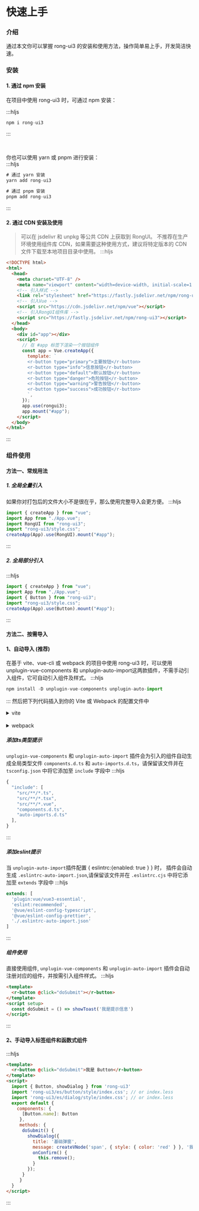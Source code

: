 # 快速上手


<div class="card">

### 介绍
通过本文你可以掌握 rong-ui3 的安装和使用方法，操作简单易上手，开发简洁快速。

</div>



### 安装

<div class="card">

#### 1. 通过 npm 安装

在项目中使用 rong-ui3 时，可通过 npm 安装：  

:::hljs
```js
npm i rong-ui3
```
:::

<br/>

你也可以使用 yarn 或 pnpm 进行安装：  
:::hljs
```js
# 通过 yarn 安装
yarn add rong-ui3

# 通过 pnpm 安装
pnpm add rong-ui3
```
:::

</div>



<div class="card">

#### 2. 通过 CDN 安装及使用
> 可以在 jsdelivr 和 unpkg 等公共 CDN 上获取到 RongUI。 不推荐在生产环境使用组件库 CDN，如果需要这种使用方式，建议将特定版本的 CDN 文件下载至本地项目目录中使用。
:::hljs
```html
<!DOCTYPE html>
<html>
  <head>
    <meta charset="UTF-8" />
    <meta name="viewport" content="width=device-width, initial-scale=1.0" />
    <!-- 引入样式 -->
    <link rel="stylesheet" href="https://fastly.jsdelivr.net/npm/rong-ui3/style.css" />
    <!-- 引入Vue -->
    <script src="https://cdn.jsdelivr.net/npm/vue"></script>
    <!-- 引入RongUI组件库 -->
    <script src="https://fastly.jsdelivr.net/npm/rong-ui3"></script>
  </head>
  <body>
    <div id="app"></div>
    <script>
      // 在 #app 标签下渲染一个按钮组件
      const app = Vue.createApp({
        template: `
        <r-button type="primary">主要按钮</r-button>
        <r-button type="info">信息按钮</r-button>
        <r-button type="default">默认按钮</r-button>
        <r-button type="danger">危险按钮</r-button>
        <r-button type="warning">警告按钮</r-button>
        <r-button type="success">成功按钮</r-button>
        `,
      });
      app.use(rongui3);
      app.mount("#app");
    </script>
  </body>
</html>
```
:::

</div>


### 组件使用

<div class="card">

#### 方法一、常规用法
##### 1. 全局全量引入
如果你对打包后的文件大小不是很在乎，那么使用完整导入会更方便。
:::hljs
```js
import { createApp } from "vue";
import App from "./App.vue";
import RongUI from "rong-ui3";
import "rong-ui3/style.css";
createApp(App).use(RongUI).mount("#app");
```
:::



##### 2. 全局部分引入
:::hljs
```js
import { createApp } from "vue";
import App from "./App.vue";
import { Button } from "rong-ui3";
import "rong-ui3/style.css";
createApp(App).use(Button).mount("#app");
```
:::

</div>

<div class="card">

#### 方法二、按需导入
#### 1、自动导入 (推荐)
在基于 vite、vue-cli 或 webpack 的项目中使用 rong-ui3 时，可以使用 unplugin-vue-components 和 unplugin-auto-import这两款插件，不需手动引入组件，它可自动引入组件及样式。
:::hljs
```js
npm install -D unplugin-vue-components unplugin-auto-import
```
:::
然后把下列代码插入到你的 Vite 或 Webpack 的配置文件中
<details>
<summary>vite</summary>

:::hljs
```js
// vite.config.js
import { defineConfig } from 'vite'
import vue from '@vitejs/plugin-vue'
import AutoImport from 'unplugin-auto-import/vite'
import Components from 'unplugin-vue-components/vite'
import { RongUIResolver } from 'rong-ui3/resolver'

// https://vitejs.dev/config/
export default defineConfig({
  plugins: [
    vue(),
    AutoImport({
      eslintrc: {
        enabled: true,
      },
      resolvers: [RongUIResolver()],
    }),
    Components({
      resolvers: [RongUIResolver()]
    }),
  ]
})
```
:::
</details>

<br/>

<details>
<summary>webpack</summary>

:::hljs
```js
// vite.config.js
const AutoImport = require('unplugin-auto-import/webpack')
const Components = require('unplugin-vue-components/webpack')
const { RongUIResolver } = require('rong-ui3/resolver')

// https://vitejs.dev/config/
export default defineConfig({
  plugins: [
    vue(),
    AutoImport({
      eslintrc: {
        enabled: true,
      },
      resolvers: [RongUIResolver()],
    }),
    Components({
      resolvers: [RongUIResolver()]
    }),
  ]
})
```
:::

</details>

##### 添加ts类型提示   
`unplugin-vue-components` 和 `unplugin-auto-import` 插件会为引入的组件自动生成全局类型文件 `components.d.ts` 和 `auto-imports.d.ts`，请保留该文件并在 `tsconfig.json` 中将它添加至 `include` 字段中
:::hljs
```js
{
  "include": [
    "src/**/*.ts",
    "src/**/*.tsx",
    "src/**/*.vue",
    "components.d.ts",
    "auto-imports.d.ts"
  ],
}
```
:::

##### 添加eslint提示
当 `unplugin-auto-import`插件配置 { eslintrc:{enabled: true } } 时， 插件会自动生成 `.eslintrc-auto-import.json`,请保留该文件并在 `.eslintrc.cjs` 中将它添加至 `extends` 字段中
:::hljs
```js
extends: [
  'plugin:vue/vue3-essential',
  'eslint:recommended',
  '@vue/eslint-config-typescript',
  '@vue/eslint-config-prettier',
  './.eslintrc-auto-import.json'
]
```
:::

##### 组件使用
直接使用组件, `unplugin-vue-components` 和 `unplugin-auto-import` 插件会自动注册对应的组件，并按需引入组件样式。
:::hljs
```html
<template>
  <r-button @click="doSubmit"></r-button>
</template>
<script setup>
  const doSubmit = () => showToast('我是提示信息')
</script>
```
:::



#### 2、手动导入标签组件和函数式组件
:::hljs
```html
<template>
  <r-button @click="doSubmit">我是 Button</r-button>
</template>
<script>
  import { Button, showDialog } from 'rong-ui3'
  import 'rong-ui3/es/button/style/index.css'; // or index.less
  import 'rong-ui3/es/dialog/style/index.css'; // or index.less
  export default {
    components: { 
      [Button.name]: Button
     },
     methods: {
      doSubmit() {
        showDialog({
          title: '基础弹窗',
          message: createVNode('span', { style: { color: 'red' } }, '我可以是一个自定义组件 vNode/.vue'),
          onConfirm() {
            this.remove();
          }
        });
      }
     }
  }
</script>
```
:::

</div>
